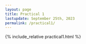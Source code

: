 ```yaml
---
layout: page
title: Practical 1
lastupdate: September 25th, 2023
permalink: /practical1/
---
```


{% include_relative practical1.html %}

